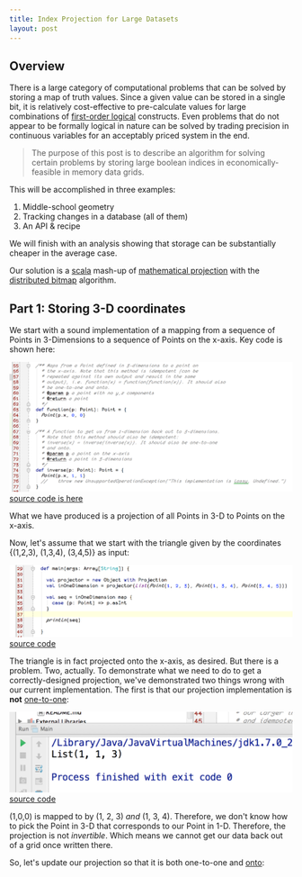 ```yaml
---
title: Index Projection for Large Datasets
layout: post
---
```

## Overview

There is a large category of computational problems that can be solved by storing a map of truth values.
Since a given value can be stored in a single bit, it is relatively cost-effective to pre-calculate values for large
combinations of [first-order logical](http://en.wikipedia.org/wiki/First-order_logic) constructs. Even problems
that do not appear to be formally logical in nature can be solved by trading precision in continuous variables
for an acceptably priced system in the end.

> The purpose of this post is to describe an algorithm for solving certain problems by storing large boolean
> indices in economically-feasible in memory data grids.

This will be accomplished in three examples:

1. Middle-school geometry
2. Tracking changes in a database (all of them)
3. An API &amp; recipe

We will finish with an analysis showing that storage can be substantially cheaper in the average case.

Our solution is a [scala](http://scala-lang.org) mash-up of <a href="http://en.wikipedia.org/wiki/Projection_(mathematics)">mathematical projection</a> with
the [distributed bitmap](http://docs.gigaspaces.com/sbp/distributed-bitmap.html) algorithm.

## Part 1: Storing 3-D coordinates

We start with a sound implementation of a mapping from a sequence of Points in 3-Dimensions to a sequence of Points on
the x-axis. Key code is shown here:

![example projection function trait](images/apply.png)
[source code is here](https://github.com/jasonnerothin/projectit/blob/2234fd3fd0764573e6662144a5b908815e6badd0/src/main/scala/com/jasonnerothin/project/Projection.scala)

What we have produced is a projection of all Points in 3-D to Points on the x-axis.

Now, let\'s assume that we start with the triangle given by the coordinates {(1,2,3), (1,3,4), (3,4,5)} as input:

![current design problems](images/main-problem.png)
[source code](https://github.com/jasonnerothin/projectit/blob/2234fd3fd0764573e6662144a5b908815e6badd0/src/main/scala/com/jasonnerothin/project/Projection.scala)

The triangle is in fact projected onto the x-axis, as desired. But there is a problem. Two, actually. To demonstrate
what we need to do to get a correctly-designed projection, we've demonstrated two things wrong with our current
implementation. The first is that our projection implementation is **not**
[one-to-one](http://www.regentsprep.org/Regents/math/algtrig/ATP5/OntoFunctions.htm):

![not one to one](images/output0.png)
[source code](https://github.com/jasonnerothin/projectit/blob/master/src/main/scala/com/jasonnerothin/project/Main.scala)

(1,0,0) is mapped to by (1, 2, 3) *and* (1, 3, 4). Therefore, we don't know how to pick the Point in 3-D that
corresponds to our Point in 1-D. Therefore, the projection is not *invertible*. Which means we cannot get our data
back out of a grid once written there.

So, let\'s update our projection so that it is both one-to-one and
[onto](http://www.regentsprep.org/Regents/math/algtrig/ATP5/OntoFunctions.htm):


